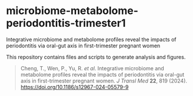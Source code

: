 # microbiome-metabolome-periodontitis-trimester1
Integrative microbiome and metabolome profiles reveal the impacts of periodontitis via oral-gut axis in first-trimester pregnant women

This repository contains files and scripts to generate analysis and figures.
> Cheng, T., Wen, P., Yu, R. _et al_. Integrative microbiome and metabolome profiles reveal the impacts of periodontitis via oral-gut axis in first-trimester pregnant women. _J Transl Med_ **22**, 819 (2024). https://doi.org/10.1186/s12967-024-05579-9
